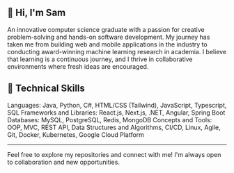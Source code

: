 ## 👋 Hi, I'm Sam
An innovative computer science graduate with a passion for creative problem-solving and hands-on software development. My journey has taken me from building web and mobile applications in the industry to conducting award-winning machine learning research in academia. I believe that learning is a continuous journey, and I thrive in collaborative environments where fresh ideas are encouraged.

## 🚀 Technical Skills
Languages: Java, Python, C#, HTML/CSS (Tailwind), JavaScript, Typescript, SQL
Frameworks and Libraries: React.js, Next.js, .NET, Angular, Spring Boot
Databases: MySQL, PostgreSQL, Redis, MongoDB
Concepts and Tools: OOP, MVC, REST API, Data Structures and Algorithms, CI/CD, Linux, Agile, Git, Docker,
Kubernetes, Google Cloud Platform

---

Feel free to explore my repositories and connect with me! I'm always open to collaboration and new opportunities.
<!---
Samk104/Samk104 is a ✨ special ✨ repository because its `README.md` (this file) appears on your GitHub profile.
You can click the Preview link to take a look at your changes.
--->
